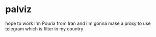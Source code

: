 # palviz
hope to work
I'm Pouria from Iran and i'm gonna make a proxy to use telegram which is filter in my country
